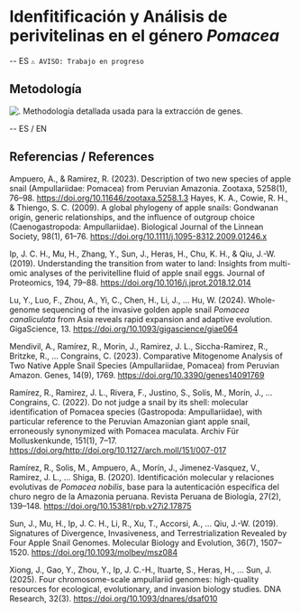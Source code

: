 # Idenfitificación y Análisis de perivitelinas en el género *Pomacea*

-- ES
`⚠️ AVISO: Trabajo en progreso`

## Metodología 

![.](https://github.com/sciruiz/pomacea-illumina/blob/main/Figura1.png)
Methodología detallada usada para la extracción de genes. 

-- ES / EN
## Referencias / References

Ampuero, A., & Ramirez, R. (2023). Description of two new species of apple snail (Ampullariidae: Pomacea) from Peruvian Amazonia. Zootaxa, 5258(1), 76–98. https://doi.org/10.11646/zootaxa.5258.1.3
Hayes, K. A., Cowie, R. H., & Thiengo, S. C. (2009). A global phylogeny of apple snails: Gondwanan origin, generic relationships, and the influence of outgroup choice (Caenogastropoda: Ampullariidae). Biological Journal of the Linnean Society, 98(1), 61–76. https://doi.org/10.1111/j.1095-8312.2009.01246.x

Ip, J. C. H., Mu, H., Zhang, Y., Sun, J., Heras, H., Chu, K. H., & Qiu, J.-W. (2019). Understanding the transition from water to land: Insights from multi-omic analyses of the perivitelline fluid of apple snail eggs. Journal of Proteomics, 194, 79–88. https://doi.org/10.1016/j.jprot.2018.12.014

Lu, Y., Luo, F., Zhou, A., Yi, C., Chen, H., Li, J., … Hu, W. (2024). Whole-genome sequencing of the invasive golden apple snail *Pomacea canaliculata* from Asia reveals rapid expansion and adaptive evolution. GigaScience, 13. https://doi.org/10.1093/gigascience/giae064

Mendivil, A., Ramírez, R., Morin, J., Ramirez, J. L., Siccha-Ramirez, R., Britzke, R., … Congrains, C. (2023). Comparative Mitogenome Analysis of Two Native Apple Snail Species (Ampullariidae, Pomacea) from Peruvian Amazon. Genes, 14(9), 1769. https://doi.org/10.3390/genes14091769

Ramírez, R., Ramirez, J. L., Rivera, F., Justino, S., Solís, M., Morín, J., … Congrains, C. (2022). Do not judge a snail by its shell: molecular identification of Pomacea species (Gastropoda: Ampullariidae), with particular reference to the Peruvian Amazonian giant apple snail, erroneously synonymized with Pomacea maculata. Archiv Für Molluskenkunde, 151(1), 7–17. https://doi.org/http://doi.org/10.1127/arch.moll/151/007-017

Ramírez, R., Solis, M., Ampuero, A., Morín, J., Jimenez-Vasquez, V., Ramirez, J. L., … Shiga, B. (2020). Identificación molecular y relaciones evolutivas de *Pomacea nobilis*, base para la autenticación específica del churo negro de la Amazonia peruana. Revista Peruana de Biología, 27(2), 139–148. https://doi.org/10.15381/rpb.v27i2.17875

Sun, J., Mu, H., Ip, J. C. H., Li, R., Xu, T., Accorsi, A., … Qiu, J.-W. (2019). Signatures of Divergence, Invasiveness, and Terrestrialization Revealed by Four Apple Snail Genomes. Molecular Biology and Evolution, 36(7), 1507–1520. https://doi.org/10.1093/molbev/msz084

Xiong, J., Gao, Y., Zhou, Y., Ip, J. C.-H., Ituarte, S., Heras, H., … Sun, J. (2025). Four chromosome-scale ampullariid genomes: high-quality resources for ecological, evolutionary, and invasion biology studies. DNA Research, 32(3). https://doi.org/10.1093/dnares/dsaf010
 
